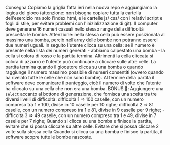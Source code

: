Consegna
Copiamo la griglia fatta ieri nella nuova repo e aggiungiamo la logica del gioco (attenzione: non bisogna copiare tutta la cartella dell'esercizio ma solo l'index.html, e le cartelle js/ css/ con i relativi script e fogli di stile, per evitare problemi con l'inizializzazione di git).
Il computer deve generare 16 numeri casuali nello stesso range della difficoltà prescelta: le bombe. Attenzione: nella stessa cella può essere posizionata al massimo una bomba, perciò nell’array delle bombe non potranno esserci due numeri uguali.
In seguito l'utente clicca su una cella: se il numero è presente nella lista dei numeri generati - abbiamo calpestato una bomba - la cella si colora di rosso e la partita termina. Altrimenti la cella cliccata si colora di azzurro e l'utente può continuare a cliccare sulle altre celle.
La partita termina quando il giocatore clicca su una bomba o quando raggiunge il numero massimo possibile di numeri consentiti (ovvero quando ha rivelato tutte le celle che non sono bombe).
Al termine della partita il software deve comunicare il punteggio, cioè il numero di volte che l’utente ha cliccato su una cella che non era una bomba.
BONUS :100::
Aggiungere una `select` accanto al bottone di generazione, che fornisca una scelta tra tre diversi livelli di difficoltà: difficoltà 1 ⇒ 100 caselle, con un numero compreso tra 1 e 100, divise in 10 caselle per 10 righe; diifficoltà 2 ⇒ 81 caselle, con un numero compreso tra 1 e 81, divise in 9 caselle per 9 righe; - difficoltà 3 ⇒ 49 caselle, con un numero compreso tra 1 e 49, divise in 7 caselle per 7 righe;
Quando si clicca su una bomba e finisce la partita, evitare che si possa cliccare su altre celle. Evitare che si possa cliccare 2 volte sulla stessa cella
Quando si clicca su una bomba e finisce la partita, il software scopre tutte le bombe nascoste.
